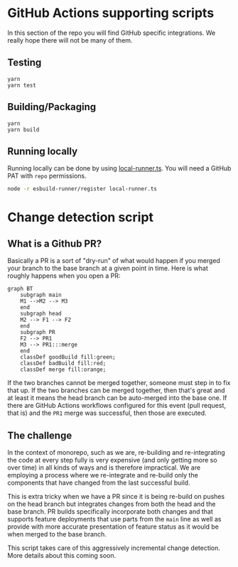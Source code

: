 # GitHub Actions supporting scripts

In this section of the repo you will find GitHub specific integrations. We really hope there will not be many of them.

## Testing

```
yarn
yarn test
```

## Building/Packaging

```
yarn
yarn build
```

## Running locally

Running locally can be done by using [local-runner.ts](./local-runner.ts). You will need a GitHub PAT with `repo`
permissions.

```bash
node -r esbuild-runner/register local-runner.ts
```

# Change detection script

## What is a Github PR?

Basically a PR is a sort of "dry-run" of what would happen if you merged your branch to the base branch at a given point
in time. Here is what roughly happens when you open a PR:

```mermaid
graph BT
    subgraph main
    M1 -->M2 --> M3
    end
    subgraph head
    M2 --> F1 --> F2
    end
    subgraph PR
    F2 --> PR1
    M3 --> PR1:::merge
    end
    classDef goodBuild fill:green;
    classDef badBuild fill:red;
    classDef merge fill:orange;
```

If the two branches cannot be merged together, someone must step in to fix that up. If the two branches can be merged
together, then that's great and at least it means the head branch can be auto-merged into the base one. If there are
GitHub Actions workflows configured for this event (pull request, that is) and the `PR1` merge was successful, then
those are executed.

## The challenge

In the context of monorepo, such as we are, re-building and re-integrating the code at every step fully is very
expensive (and only getting more so over time) in all kinds of ways and is therefore impractical. We are employing a
process where we re-integrate and re-build only the components that have changed from the last successful build.

This is extra tricky when we have a PR since it is being re-build on pushes on the head branch but integrates changes
from both the head and the base branch. PR builds specifically incorporate both changes and that supports feature
deployments that use parts from the `main` line as well as provide with more accurate presentation of feature status as
it would be when merged to the base branch.

This script takes care of this aggressively incremental change detection. More details about this coming soon.
